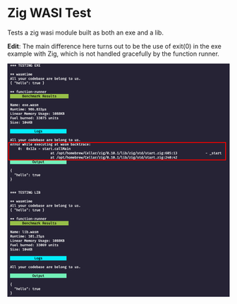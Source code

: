 # Zig WASI Test

Tests a zig wasi module built as both an exe and a lib.

**Edit**: The main difference here turns out to be the use of exit(0) in the exe example with Zig, which is not handled gracefully by the function runner.

![output](output.png)
